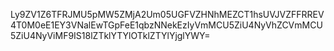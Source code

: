 Ly9ZV1Z6TFRJMU5pMW5ZMjA2Um05UGFVZHNhMEZCT1hsUVJVZFFRREV4T0M0eE1EY3VNalEwTGpFeE1qbzNNekEzIyVmMCU5ZiU4NyVhZCVmMCU5ZiU4NyViMF9IS18lZTklYTYlOTklZTYlYjglYWY=
